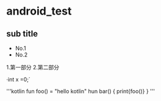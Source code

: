 # android_test

## sub title

* No.1
* No.2

1.第一部分
2.第二部分

·int x =0;`

'''kotlin
fun foo() = "hello kotlin"
hun bar() {
  print{foo()}
  }
  '''
